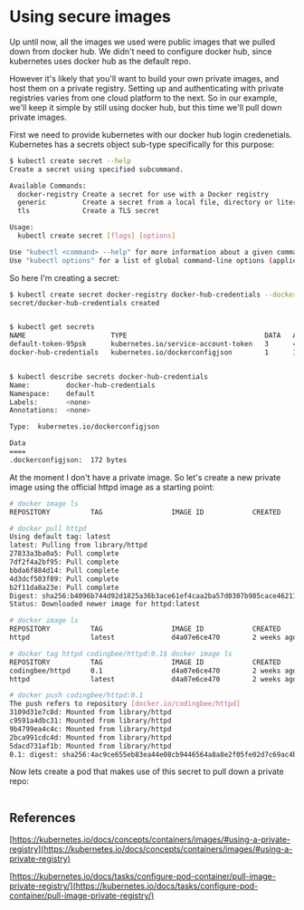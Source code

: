 # Using secure images

Up until now, all the images we used were public images that we pulled down from docker hub. We didn't need to configure docker hub, since kubernetes uses docker hub as the default repo. 

However it's likely that you'll want to build your own private images, and host them on a private registry. Setting up and authenticating with private registries varies from one cloud platform to the next. So in our example, we'll keep it simple by still using docker hub, but this time we'll pull down private images. 

First we need to provide kubernetes with our docker hub login credenetials. Kubernetes has a secrets object sub-type specifically for this purpose:

```bash
$ kubectl create secret --help
Create a secret using specified subcommand.

Available Commands:
  docker-registry Create a secret for use with a Docker registry
  generic         Create a secret from a local file, directory or literal value
  tls             Create a TLS secret

Usage:
  kubectl create secret [flags] [options]

Use "kubectl <command> --help" for more information about a given command.
Use "kubectl options" for a list of global command-line options (applies to all commands).
```

So here I'm creating a secret:


```bash
$ kubectl create secret docker-registry docker-hub-credentials --docker-server=https://index.docker.io/v1/ --docker-username=codingbee --docker-password=hotelviewdenmark --docker-email=not-used@ignore.com
secret/docker-hub-credentials created


$ kubectl get secrets
NAME                     TYPE                                  DATA   AGE
default-token-95psk      kubernetes.io/service-account-token   3      41h
docker-hub-credentials   kubernetes.io/dockerconfigjson        1      16s


$ kubectl describe secrets docker-hub-credentials
Name:         docker-hub-credentials
Namespace:    default
Labels:       <none>
Annotations:  <none>

Type:  kubernetes.io/dockerconfigjson

Data
====
.dockerconfigjson:  172 bytes
```

At the moment I don't have a private image. So let's create a new private image using the official httpd image as a starting point:

```bash
# docker image ls
REPOSITORY          TAG                 IMAGE ID            CREATED             SIZE

# docker pull httpd
Using default tag: latest
latest: Pulling from library/httpd
27833a3ba0a5: Pull complete 
7df2f4a2bf95: Pull complete 
bbda6f884d14: Pull complete 
4d3dcf503f89: Pull complete 
b2f11da8a23e: Pull complete 
Digest: sha256:b4096b744d92d1825a36b3ace61ef4caa2ba57d0307b985cace4621139c285f7
Status: Downloaded newer image for httpd:latest

# docker image ls
REPOSITORY          TAG                 IMAGE ID            CREATED             SIZE
httpd               latest              d4a07e6ce470        2 weeks ago         132MB

# docker tag httpd codingbee/httpd:0.1$ docker image ls
REPOSITORY          TAG                 IMAGE ID            CREATED             SIZE
codingbee/httpd     0.1                 d4a07e6ce470        2 weeks ago         132MB
httpd               latest              d4a07e6ce470        2 weeks ago         132MB

# docker push codingbee/httpd:0.1
The push refers to repository [docker.io/codingbee/httpd]
3109d31e7c8d: Mounted from library/httpd 
c9591a4dbc31: Mounted from library/httpd 
9b4799ea4c4c: Mounted from library/httpd 
2bca991cdc4d: Mounted from library/httpd 
5dacd731af1b: Mounted from library/httpd 
0.1: digest: sha256:4ac9ce655eb83ea44e08cb9446564a8a8e2f05fe02d7c69ac4b15f22db4b1bcf size: 1367
```




Now lets create a pod that makes use of this secret to pull down a private repo:


```bash


```





## References
[https://kubernetes.io/docs/concepts/containers/images/#using-a-private-registry](https://kubernetes.io/docs/concepts/containers/images/#using-a-private-registry)

[https://kubernetes.io/docs/tasks/configure-pod-container/pull-image-private-registry/](https://kubernetes.io/docs/tasks/configure-pod-container/pull-image-private-registry/)
